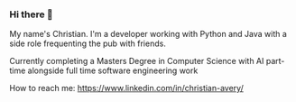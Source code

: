 ### Hi there 👋

My name's Christian. I'm a developer working with Python and Java with a side role frequenting the pub with friends.

Currently completing a Masters Degree in Computer Science with AI part-time alongside full time software engineering work


How to reach me: https://www.linkedin.com/in/christian-avery/
<!--
**MrMorgoth/MrMorgoth** is a ✨ _special_ ✨ repository because its `README.md` (this file) appears on your GitHub profile.

Here are some ideas to get you started:

- 🔭 I’m currently working on ...
- 🌱 I’m currently learning ...
- 👯 I’m looking to collaborate on ...
- 🤔 I’m looking for help with ...
- 💬 Ask me about ...
- 📫 How to reach me: ...
- 😄 Pronouns: ...
- ⚡ Fun fact: ...
-->
